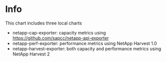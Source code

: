 # Info
This chart includes three local charts
- netapp-cap-exporter: capacity metrics using https://github.com/sapcc/netapp-api-exporter
- netapp-perf-exporter: performance metrics using NetApp Harvest 1.0
- netapp-harvest-exporter: both capacity and performance metrics using NetApp Harvest 2
